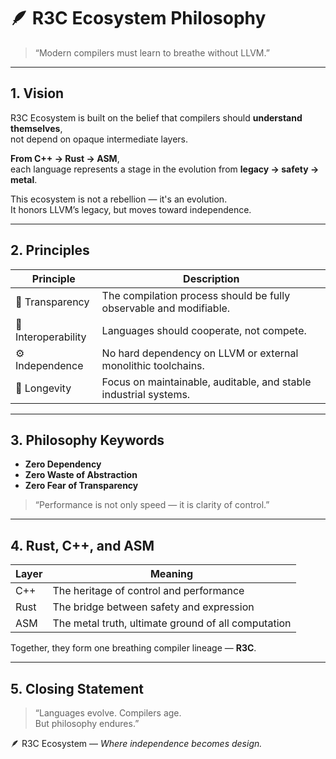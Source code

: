 # 🪶 R3C Ecosystem Philosophy  
> “Modern compilers must learn to breathe without LLVM.”  

---

## 1. Vision
R3C Ecosystem is built on the belief that compilers should **understand themselves**,  
not depend on opaque intermediate layers.

**From C++ → Rust → ASM**,  
each language represents a stage in the evolution from **legacy → safety → metal**.

This ecosystem is not a rebellion — it's an evolution.  
It honors LLVM’s legacy, but moves toward independence.

---

## 2. Principles
| Principle | Description |
|------------|-------------|
| 🧱 Transparency | The compilation process should be fully observable and modifiable. |
| 🧩 Interoperability | Languages should cooperate, not compete. |
| ⚙️ Independence | No hard dependency on LLVM or external monolithic toolchains. |
| 🌿 Longevity | Focus on maintainable, auditable, and stable industrial systems. |

---

## 3. Philosophy Keywords
- **Zero Dependency**
- **Zero Waste of Abstraction**
- **Zero Fear of Transparency**

> “Performance is not only speed — it is clarity of control.”

---

## 4. Rust, C++, and ASM
| Layer | Meaning |
|--------|----------|
| C++ | The heritage of control and performance |
| Rust | The bridge between safety and expression |
| ASM | The metal truth, ultimate ground of all computation |

Together, they form one breathing compiler lineage — **R3C**.

---

## 5. Closing Statement
> “Languages evolve. Compilers age.  
> But philosophy endures.”

🪶 R3C Ecosystem — *Where independence becomes design.*
